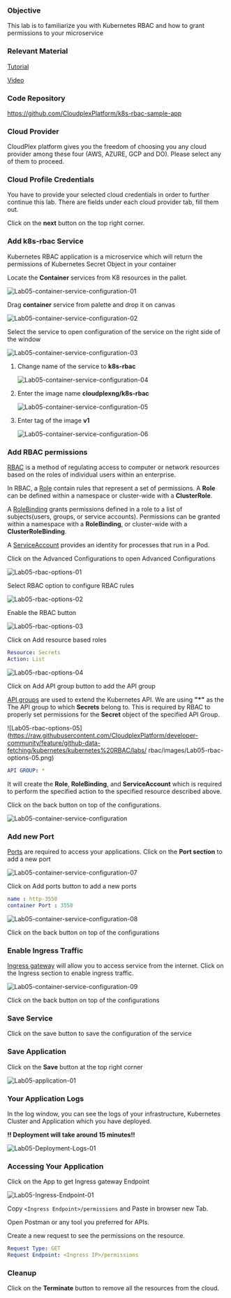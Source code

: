 ### Objective

This lab is to familiarize you with Kubernetes RBAC and how to grant permissions to your microservice

### Relevant Material

[Tutorial]()

[Video]()

### Code Repository

https://github.com/CloudplexPlatform/k8s-rbac-sample-app

### Cloud Provider

CloudPlex platform gives you the freedom of choosing you any cloud provider among these four (AWS, AZURE, GCP and DO). Please select any of them to proceed.

### Cloud Profile Credentials

You have to provide your selected cloud credentials in order to further continue this lab. There are fields under each cloud provider tab, fill them out.

Click on the **next** button on the top right corner.


### Add k8s-rbac Service

Kubernetes RBAC application is a microservice which will return the permissions of Kubernetes Secret Object in your container

Locate the **Container** services from K8 resources in the pallet.

![Lab05-container-service-configuration-01](https://raw.githubusercontent.com/CloudplexPlatform/developer-community/feature/github-data-fetching/kubernetes/kubernetes%20RBAC/labs/rbac/images/Lab05-container-service-configuration-01.png)

Drag **container** service from palette and drop it on canvas

![Lab05-container-service-configuration-02](https://raw.githubusercontent.com/CloudplexPlatform/developer-community/feature/github-data-fetching/kubernetes/kubernetes%20RBAC/labs/rbac/images/Lab05-container-service-configuration-02.png)

Select the service to open configuration of the service on the right side of the window

![Lab05-container-service-configuration-03](https://raw.githubusercontent.com/CloudplexPlatform/developer-community/feature/github-data-fetching/kubernetes/kubernetes%20RBAC/labs/rbac/images/Lab05-container-service-configuration-03.png)

1. Change name of the service to **k8s-rbac**

   ![Lab05-container-service-configuration-04](https://raw.githubusercontent.com/CloudplexPlatform/developer-community/feature/github-data-fetching/kubernetes/kubernetes%20RBAC/labs/rbac/images/Lab05-container-service-configuration-10.png)


2. Enter the image name **cloudplexng/k8s-rbac**

   ![Lab05-container-service-configuration-05](https://raw.githubusercontent.com/CloudplexPlatform/developer-community/feature/github-data-fetching/kubernetes/kubernetes%20RBAC/labs/rbac/images/Lab05-container-service-configuration-11.png)

4. Enter tag of the image **v1**

   ![Lab05-container-service-configuration-06](https://raw.githubusercontent.com/CloudplexPlatform/developer-community/feature/github-data-fetching/kubernetes/kubernetes%20RBAC/labs/rbac/images/Lab05-container-service-configuration-06.png)


### Add RBAC permissions

[RBAC](https://kubernetes.io/docs/reference/access-authn-authz/rbac/) is a method of regulating access to computer or network resources based on the roles of individual users within an enterprise.

In RBAC, a [Role](https://kubernetes.io/docs/reference/access-authn-authz/rbac/#role-and-clusterrole) contain rules that represent a set of permissions. A **Role** can be defined within a namespace or cluster-wide with a **ClusterRole**.

A [RoleBinding](https://kubernetes.io/docs/reference/access-authn-authz/rbac/#rolebinding-and-clusterrolebinding) grants permissions defined in a role to a list of subjects(users, groups, or service accounts). Permissions can be granted within a namespace with a **RoleBinding**, or cluster-wide with a **ClusterRoleBinding**.

A [ServiceAccount](https://kubernetes.io/docs/tasks/configure-pod-container/configure-service-account/) provides an identity for processes that run in a Pod.


Click on the Advanced Configurations to open Advanced Configurations

![Lab05-rbac-options-01](https://raw.githubusercontent.com/CloudplexPlatform/developer-community/feature/github-data-fetching/kubernetes/kubernetes%20RBAC/labs/rbac/images/Lab05-rbac-options-01.png)

Select RBAC option to configure RBAC rules

![Lab05-rbac-options-02](https://raw.githubusercontent.com/CloudplexPlatform/developer-community/feature/github-data-fetching/kubernetes/kubernetes%20RBAC/labs/rbac/images/Lab05-rbac-options-02.png)

Enable the RBAC button 

![Lab05-rbac-options-03](https://raw.githubusercontent.com/CloudplexPlatform/developer-community/feature/github-data-fetching/kubernetes/kubernetes%20RBAC/labs/rbac/images/Lab05-rbac-options-03.png)

Click on Add resource based roles

```yaml
Resource: Secrets
Action: List 
```
![Lab05-rbac-options-04](https://raw.githubusercontent.com/CloudplexPlatform/developer-community/feature/github-data-fetching/kubernetes/kubernetes%20RBAC/labs/rbac/images/Lab05-rbac-options-04.png)

Click on Add API group button to add the API group 


[API groups](https://kubernetes.io/docs/concepts/overview/kubernetes-api/#api-groups) are used to extend the Kubernetes API. We are using **"*"** as the The API group to which **Secrets** belong to. This is required by RBAC to properly set permissions for the **Secret** object of the specified API Group.

![Lab05-rbac-options-05](https://raw.githubusercontent.com/CloudplexPlatform/developer-community/feature/github-data-fetching/kubernetes/kubernetes%20RBAC/labs/
rbac/images/Lab05-rbac-options-05.png)

```yaml
API GROUP: *
```

It will create the **Role**, **RoleBinding**, and **ServiceAccount** which is required to perform the specified action to the specified resource described above.


Click on the back button on top of the configurations.

![Lab05-container-service-configuration](https://raw.githubusercontent.com/CloudplexPlatform/developer-community/feature/github-data-fetching/kubernetes/kubernetes%20RBAC/labs/rbac/images/Lab05-container-service-configuration.png)

### Add new Port

[Ports](https://kubernetes.io/docs/concepts/services-networking/connect-applications-service/#the-kubernetes-model-for-connecting-containers) are required to access your applications. Click on the **Port section** to add a new port

![Lab05-container-service-configuration-07](https://raw.githubusercontent.com/CloudplexPlatform/developer-community/feature/github-data-fetching/kubernetes/kubernetes%20RBAC/labs/rbac/images/Lab05-container-service-configuration-07.png)

Click on Add ports button to add a new ports

```yaml
name : http-3550
container Port : 3550
```
![Lab05-container-service-configuration-08](https://raw.githubusercontent.com/CloudplexPlatform/developer-community/feature/github-data-fetching/kubernetes/kubernetes%20RBAC/labs/rbac/images/Lab05-container-service-configuration-08.png)

Click on the back button on top of the configurations

### Enable Ingress Traffic

​[Ingress gateway](https://istio.io/docs/tasks/traffic-management/ingress/ingress-control/) will allow you to access service from the internet. Click on the Ingress section to enable ingress traffic.

![Lab05-container-service-configuration-09](https://raw.githubusercontent.com/CloudplexPlatform/developer-community/feature/github-data-fetching/kubernetes/kubernetes%20RBAC/labs/rbac/images/Lab05-container-service-configuration-09.png)

Click on the back button on top of the configurations

### Save Service

Click on the save button to save the configuration of the service

### Save Application

Click on the **Save** button at the top right corner

![Lab05-application-01](https://raw.githubusercontent.com/CloudplexPlatform/developer-community/feature/github-data-fetching/kubernetes/kubernetes%20RBAC/labs/rbac/images/Lab05-application-01.png)



### Your Application Logs

In the log window, you can see the logs of your infrastructure, Kubernetes Cluster and Application which you have deployed.

**!! Deployment will take around 15 minutes!!** 

![Lab05-Deployment-Logs-01](https://raw.githubusercontent.com/CloudplexPlatform/developer-community/feature/github-data-fetching/kubernetes/kubernetes%20RBAC/labs/rbac/images/Lab05-Deployment-Logs-01.png)



### Accessing Your Application

Click on the App to get Ingress gateway Endpoint

![Lab05-Ingress-Endpoint-01](https://raw.githubusercontent.com/CloudplexPlatform/developer-community/feature/github-data-fetching/kubernetes/kubernetes%20RBAC/labs/rbac/images/Lab05-Ingress-Endpoint-01.png)


Copy ```<Ingress Endpoint>/permissions``` and Paste in browser new Tab. 

Open Postman or any tool you preferred for APIs.

Create a new request to see the permissions on the resource.

```yaml
Request Type: GET
Request Endpoint: <Ingress IP>/permissions
```

### Cleanup

Click on the **Terminate** button to remove all the resources from the cloud.
